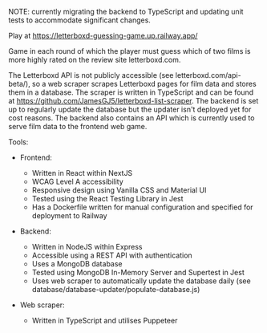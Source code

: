 NOTE: currently migrating the backend to TypeScript and updating unit tests to accommodate significant changes.

Play at https://letterboxd-guessing-game.up.railway.app/

Game in each round of which the player must guess which of two films is more highly rated on the review site letterboxd.com.

The Letterboxd API is not publicly accessible (see letterboxd.com/api-beta/), so a web scraper scrapes Letterboxd pages for film data and stores them in a database. The scraper is written in TypeScript and can be found at https://github.com/JamesGJ5/letterboxd-list-scraper. The backend is set up to regularly update the database but the updater isn't deployed yet for cost reasons. The backend also contains an API which is currently used to serve film data to the frontend web game.

Tools:

- Frontend:

    - Written in React within NextJS
    - WCAG Level A accessibility
    - Responsive design using Vanilla CSS and Material UI
    - Tested using the React Testing Library in Jest
    - Has a Dockerfile written for manual configuration and specified for deployment to Railway

- Backend:

    - Written in NodeJS within Express
    - Accessible using a REST API with authentication
    - Uses a MongoDB database
    - Tested using MongoDB In-Memory Server and Supertest in Jest
    - Uses web scraper to automatically update the database daily (see database/database-updater/populate-database.js)

- Web scraper:

    - Written in TypeScript and utilises Puppeteer